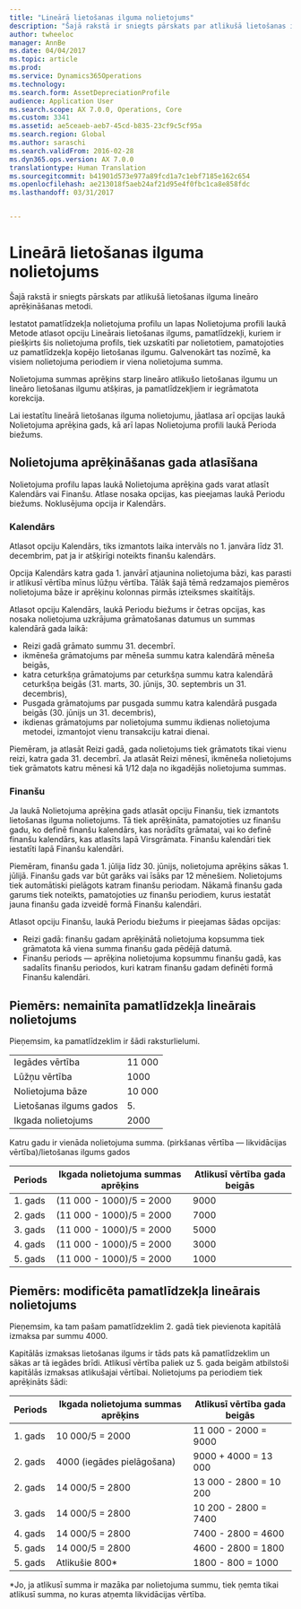 ```yaml
---
title: "Lineārā lietošanas ilguma nolietojums"
description: "Šajā rakstā ir sniegts pārskats par atlikušā lietošanas ilguma lineāro aprēķināšanas metodi."
author: twheeloc
manager: AnnBe
ms.date: 04/04/2017
ms.topic: article
ms.prod: 
ms.service: Dynamics365Operations
ms.technology: 
ms.search.form: AssetDepreciationProfile
audience: Application User
ms.search.scope: AX 7.0.0, Operations, Core
ms.custom: 3341
ms.assetid: ae5ceaeb-aeb7-45cd-b835-23cf9c5cf95a
ms.search.region: Global
ms.author: saraschi
ms.search.validFrom: 2016-02-28
ms.dyn365.ops.version: AX 7.0.0
translationtype: Human Translation
ms.sourcegitcommit: b41901d573e977a89fcd1a7c1ebf7185e162c654
ms.openlocfilehash: ae213018f5aeb24af21d95e4f0fbc1ca8e858fdc
ms.lasthandoff: 03/31/2017


---
```


# <a name="straight-line-service-life-depreciation"></a>Lineārā lietošanas ilguma nolietojums

Šajā rakstā ir sniegts pārskats par atlikušā lietošanas ilguma lineāro aprēķināšanas metodi.

Iestatot pamatlīdzekļa nolietojuma profilu un lapas Nolietojuma profili laukā Metode atlasot opciju Lineārais lietošanas ilgums, pamatlīdzekļi, kuriem ir piešķirts šis nolietojuma profils, tiek uzskatīti par nolietotiem, pamatojoties uz pamatlīdzekļa kopējo lietošanas ilgumu. Galvenokārt tas nozīmē, ka visiem nolietojuma periodiem ir viena nolietojuma summa. 

Nolietojuma summas aprēķins starp lineāro atlikušo lietošanas ilgumu un lineāro lietošanas ilgumu atšķiras, ja pamatlīdzekļiem ir iegrāmatota korekcija. 

Lai iestatītu lineārā lietošanas ilguma nolietojumu, jāatlasa arī opcijas laukā Nolietojuma aprēķina gads, kā arī lapas Nolietojuma profili laukā Perioda biežums.

## <a name="select-a-depreciation-year"></a>Nolietojuma aprēķināšanas gada atlasīšana
Nolietojuma profilu lapas laukā Nolietojuma aprēķina gads varat atlasīt Kalendārs vai Finanšu. Atlase nosaka opcijas, kas pieejamas laukā Periodu biežums. Noklusējuma opcija ir Kalendārs.

### <a name="calendar"></a>Kalendārs

Atlasot opciju Kalendārs, tiks izmantots laika intervāls no 1. janvāra līdz 31. decembrim, pat ja ir atšķirīgi noteikts finanšu kalendārs. 

Opcija Kalendārs katra gada 1. janvārī atjaunina nolietojuma bāzi, kas parasti ir atlikusī vērtība mīnus lūžņu vērtība. Tālāk šajā tēmā redzamajos piemēros nolietojuma bāze ir aprēķinu kolonnas pirmās izteiksmes skaitītājs. 

Atlasot opciju Kalendārs, laukā Periodu biežums ir četras opcijas, kas nosaka nolietojuma uzkrājuma grāmatošanas datumus un summas kalendārā gada laikā:
-   Reizi gadā grāmato summu 31. decembrī.
-   ikmēneša grāmatojums par mēneša summu katra kalendārā mēneša beigās,
-   katra ceturkšņa grāmatojums par ceturkšņa summu katra kalendārā ceturkšņa beigās (31. marts, 30. jūnijs, 30. septembris un 31. decembris),
-   Pusgada grāmatojums par pusgada summu katra kalendārā pusgada beigās (30. jūnijs un 31. decembris),
-   ikdienas grāmatojums par nolietojuma summu ikdienas nolietojuma metodei, izmantojot vienu transakciju katrai dienai.

Piemēram, ja atlasāt Reizi gadā, gada nolietojums tiek grāmatots tikai vienu reizi, katra gada 31. decembrī. Ja atlasāt Reizi mēnesī, ikmēneša nolietojums tiek grāmatots katru mēnesi kā 1/12 daļa no ikgadējās nolietojuma summas.

### <a name="fiscal"></a>Finanšu

Ja laukā Nolietojuma aprēķina gads atlasāt opciju Finanšu, tiek izmantots lietošanas ilguma nolietojums. Tā tiek aprēķināta, pamatojoties uz finanšu gadu, ko definē finanšu kalendārs, kas norādīts grāmatai, vai ko definē finanšu kalendārs, kas atlasīts lapā Virsgrāmata. Finanšu kalendāri tiek iestatīti lapā Finanšu kalendāri.

Piemēram, finanšu gada 1. jūlija līdz 30. jūnijs, nolietojuma aprēķins sākas 1. jūlijā. Finanšu gads var būt garāks vai īsāks par 12 mēnešiem. Nolietojums tiek automātiski pielāgots katram finanšu periodam. Nākamā finanšu gada garums tiek noteikts, pamatojoties uz finanšu periodiem, kurus iestatāt jauna finanšu gada izveidē formā Finanšu kalendāri. 

Atlasot opciju Finanšu, laukā Periodu biežums ir pieejamas šādas opcijas:
-   Reizi gadā: finanšu gadam aprēķinātā nolietojuma kopsumma tiek grāmatota kā viena summa finanšu gada pēdējā datumā.
-   Finanšu periods — aprēķina nolietojuma kopsummu finanšu gadā, kas sadalīts finanšu periodos, kuri katram finanšu gadam definēti formā Finanšu kalendāri.

## <a name="example-straight-line-depreciation-of-an-unchanged-fixed-asset"></a>Piemērs: nemainīta pamatlīdzekļa lineārais nolietojums
Pieņemsim, ka pamatlīdzeklim ir šādi raksturlielumi.

|                     |        |
|---------------------|--------|
| Iegādes vērtība    | 11 000 |
| Lūžņu vērtība       | 1000  |
| Nolietojuma bāze   | 10 000 |
| Lietošanas ilgums gados  | 5.      |
| Ikgada nolietojums | 2000  |

Katru gadu ir vienāda nolietojuma summa. (pirkšanas vērtība — likvidācijas vērtība)/lietošanas ilgums gados

| Periods | Ikgada nolietojuma summas aprēķins | Atlikusī vērtība gada beigās |
|--------|-------------------------------------------|---------------------------------------|
| 1. gads | (11 000 - 1000)/5 = 2000              | 9000                                 |
| 2. gads | (11 000 - 1000)/5 = 2000              | 7000                                 |
| 3. gads | (11 000 - 1000)/5 = 2000              | 5000                                 |
| 4. gads | (11 000 - 1000)/5 = 2000              | 3000                                 |
| 5. gads | (11 000 - 1000)/5 = 2000              | 1000                                 |

## <a name="example-straight-line-depreciation-of-a-modified-fixed-asset"></a> Piemērs: modificēta pamatlīdzekļa lineārais nolietojums

Pieņemsim, ka tam pašam pamatlīdzeklim 2. gadā tiek pievienota kapitālā izmaksa par summu 4000. 

Kapitālās izmaksas lietošanas ilgums ir tāds pats kā pamatlīdzeklim un sākas ar tā iegādes brīdi. Atlikusī vērtība paliek uz 5. gada beigām atbilstoši kapitālās izmaksas atlikušajai vērtībai. Nolietojums pa periodiem tiek aprēķināts šādi:

| Periods | Ikgada nolietojuma summas aprēķins | Atlikusī vērtība gada beigās |
|--------|-------------------------------------------|---------------------------------------|
| 1. gads | 10 000/5 = 2000                        | 11 000 - 2000 = 9000                |
| 2. gads | 4000 (iegādes pielāgošana)            | 9000 + 4000 = 13 000                 |
| 2. gads | 14 000/5 = 2800                        | 13 000 - 2800 = 10 200               |
| 3. gads | 14 000/5 = 2800                        | 10 200 - 2800 = 7400                |
| 4. gads | 14 000/5 = 2800                        | 7400 - 2800 = 4600                 |
| 5. gads | 14 000/5 = 2800                        | 4600 - 2800 = 1800                 |
| 5. gads | Atlikušie 800\*                           | 1800 - 800 = 1000                   |

\*Jo, ja atlikusī summa ir mazāka par nolietojuma summu, tiek ņemta tikai atlikusī summa, no kuras atņemta likvidācijas vērtība.




